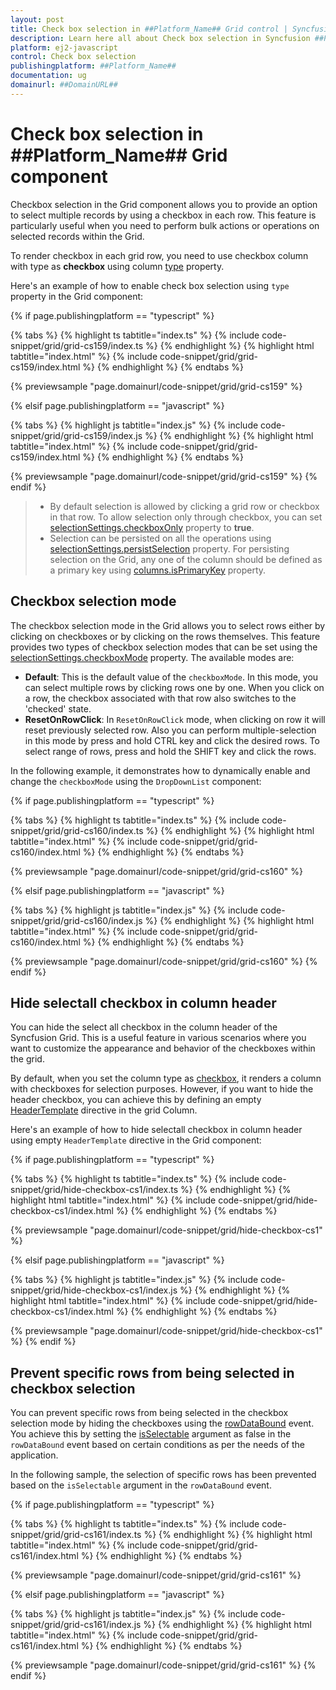 ```yaml
---
layout: post
title: Check box selection in ##Platform_Name## Grid control | Syncfusion
description: Learn here all about Check box selection in Syncfusion ##Platform_Name## Grid control of Syncfusion Essential JS 2 and more.
platform: ej2-javascript
control: Check box selection 
publishingplatform: ##Platform_Name##
documentation: ug
domainurl: ##DomainURL##
---
```


# Check box selection in ##Platform_Name## Grid component

Checkbox selection in the Grid component allows you to provide an option to select multiple records by using a checkbox in each row. This feature is particularly useful when you need to perform bulk actions or operations on selected records within the Grid.

To render checkbox in each grid row, you need to use checkbox column with type as **checkbox** using column [type](../../api/grid/column/#type) property.

Here's an example of how to enable check box selection using `type` property in the Grid component:

{% if page.publishingplatform == "typescript" %}

 {% tabs %}
{% highlight ts tabtitle="index.ts" %}
{% include code-snippet/grid/grid-cs159/index.ts %}
{% endhighlight %}
{% highlight html tabtitle="index.html" %}
{% include code-snippet/grid/grid-cs159/index.html %}
{% endhighlight %}
{% endtabs %}
        
{% previewsample "page.domainurl/code-snippet/grid/grid-cs159" %}

{% elsif page.publishingplatform == "javascript" %}

{% tabs %}
{% highlight js tabtitle="index.js" %}
{% include code-snippet/grid/grid-cs159/index.js %}
{% endhighlight %}
{% highlight html tabtitle="index.html" %}
{% include code-snippet/grid/grid-cs159/index.html %}
{% endhighlight %}
{% endtabs %}

{% previewsample "page.domainurl/code-snippet/grid/grid-cs159" %}
{% endif %}

> * By default selection is allowed by clicking a grid row or checkbox in that row. To allow selection only through checkbox, you can set [selectionSettings.checkboxOnly](../../api/grid/selectionSettings/#checkboxonly) property to **true**.
> * Selection can be persisted on all the operations using [selectionSettings.persistSelection](../../api/grid/selectionSettings/#persistselection) property. For persisting selection on the Grid, any one of the column should be defined as a primary key using [columns.isPrimaryKey](../../api/grid/column/#isprimarykey) property.

## Checkbox selection mode

The checkbox selection mode in the Grid allows you to select rows either by clicking on checkboxes or by clicking on the rows themselves. This feature provides two types of checkbox selection modes that can be set using the [selectionSettings.checkboxMode](../../api/grid/selectionSettings/#checkboxmode) property. The available modes are:

* **Default**: This is the default value of the `checkboxMode`. In this mode, you can select multiple rows by clicking rows one by one. When you click on a row, the checkbox associated with that row also switches to the 'checked' state.
* **ResetOnRowClick**: In `ResetOnRowClick` mode, when clicking on row it will reset previously selected row. Also you can perform multiple-selection in this mode by press and hold CTRL key and click the desired rows. To select range of rows, press and hold the SHIFT key and click the rows.

In the following example, it demonstrates how to dynamically enable and change the `checkboxMode` using the `DropDownList` component:

{% if page.publishingplatform == "typescript" %}

 {% tabs %}
{% highlight ts tabtitle="index.ts" %}
{% include code-snippet/grid/grid-cs160/index.ts %}
{% endhighlight %}
{% highlight html tabtitle="index.html" %}
{% include code-snippet/grid/grid-cs160/index.html %}
{% endhighlight %}
{% endtabs %}
        
{% previewsample "page.domainurl/code-snippet/grid/grid-cs160" %}

{% elsif page.publishingplatform == "javascript" %}

{% tabs %}
{% highlight js tabtitle="index.js" %}
{% include code-snippet/grid/grid-cs160/index.js %}
{% endhighlight %}
{% highlight html tabtitle="index.html" %}
{% include code-snippet/grid/grid-cs160/index.html %}
{% endhighlight %}
{% endtabs %}

{% previewsample "page.domainurl/code-snippet/grid/grid-cs160" %}
{% endif %}

## Hide selectall checkbox in column header 

You can hide the select all checkbox in the column header of the Syncfusion Grid. This is a useful feature in various scenarios where you want to customize the appearance and behavior of the checkboxes within the grid.

By default, when you set the column type as [checkbox](../../api/grid/column/#type), it renders a column with checkboxes for selection purposes. However, if you want to hide the header checkbox, you can achieve this by defining an empty [HeaderTemplate](../../api/grid/column/#headertemplate) directive in the grid Column.

Here's an example of how to hide selectall checkbox in column header using empty `HeaderTemplate` directive in the Grid component:

{% if page.publishingplatform == "typescript" %}

 {% tabs %}
{% highlight ts tabtitle="index.ts" %}
{% include code-snippet/grid/hide-checkbox-cs1/index.ts %}
{% endhighlight %}
{% highlight html tabtitle="index.html" %}
{% include code-snippet/grid/hide-checkbox-cs1/index.html %}
{% endhighlight %}
{% endtabs %}
        
{% previewsample "page.domainurl/code-snippet/grid/hide-checkbox-cs1" %}

{% elsif page.publishingplatform == "javascript" %}

{% tabs %}
{% highlight js tabtitle="index.js" %}
{% include code-snippet/grid/hide-checkbox-cs1/index.js %}
{% endhighlight %}
{% highlight html tabtitle="index.html" %}
{% include code-snippet/grid/hide-checkbox-cs1/index.html %}
{% endhighlight %}
{% endtabs %}

{% previewsample "page.domainurl/code-snippet/grid/hide-checkbox-cs1" %}
{% endif %}

## Prevent specific rows from being selected in checkbox selection

You can prevent specific rows from being selected in the checkbox selection mode by hiding the checkboxes using the [rowDataBound](../../api/grid/#rowdatabound) event. You achieve this by setting the [isSelectable](../../api/grid/rowDataBoundEventArgs/#isselectable) argument as false in the `rowDataBound` event based on certain conditions as per the needs of the application.

In the following sample, the selection of specific rows has been prevented based on the `isSelectable` argument in the `rowDataBound` event.

{% if page.publishingplatform == "typescript" %}

 {% tabs %}
{% highlight ts tabtitle="index.ts" %}
{% include code-snippet/grid/grid-cs161/index.ts %}
{% endhighlight %}
{% highlight html tabtitle="index.html" %}
{% include code-snippet/grid/grid-cs161/index.html %}
{% endhighlight %}
{% endtabs %}
        
{% previewsample "page.domainurl/code-snippet/grid/grid-cs161" %}

{% elsif page.publishingplatform == "javascript" %}

{% tabs %}
{% highlight js tabtitle="index.js" %}
{% include code-snippet/grid/grid-cs161/index.js %}
{% endhighlight %}
{% highlight html tabtitle="index.html" %}
{% include code-snippet/grid/grid-cs161/index.html %}
{% endhighlight %}
{% endtabs %}

{% previewsample "page.domainurl/code-snippet/grid/grid-cs161" %}
{% endif %}